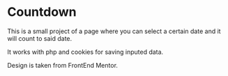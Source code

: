 # Countdown

This is a small project of a page where you can select a certain date and it will count to said date.

It works with php and cookies for saving inputed data.

Design is taken from FrontEnd Mentor.

